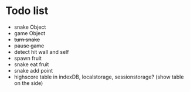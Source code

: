# Todo list

- snake Object
- game Object
- ~~turn snake~~
- ~~pause game~~
- detect hit wall and self
- spawn fruit
- snake eat fruit
- snake add point
- highscore table in indexDB, localstorage, sessionstorage? (show table on the side)